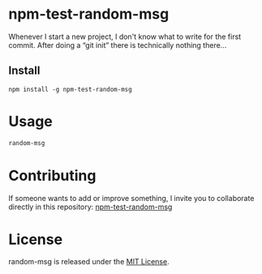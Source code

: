 # npm-test-random-msg

Whenever I start a new project, I don't know what to write for the first commit. After doing a “git init” there is technically nothing there...

## Install

```npm
npm install -g npm-test-random-msg
```

# Usage

```bash
random-msg
```

# Contributing
If someone wants to add or improve something, I invite you to collaborate directly in this repository: [npm-test-random-msg](https://github.com/mauroquinteros/package-npm)

# License
random-msg is released under the [MIT License](https://opensource.org/licenses/MIT).